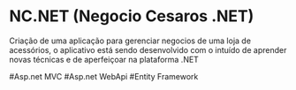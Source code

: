 # NC.NET (Negocio Cesaros .NET)


Criação de uma aplicação para gerenciar negocios de uma loja de acessórios, o aplicativo está sendo desenvolvido com o intuído de aprender novas técnicas e de aperfeiçoar na plataforma .NET
 
 #Asp.net MVC
 #Asp.net WebApi
 #Entity Framework

